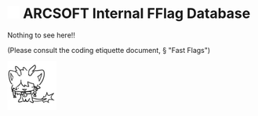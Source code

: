 # <img src="./img/arcsoft.svg" width="25"/> ARCSOFT Internal FFlag Database 

Nothing to see here!!

(Please consult the coding etiquette document, § "Fast Flags")

<img src="./img/a296da973a6d1d35cad895f5d70b11e5.jpg" width="100"/>
